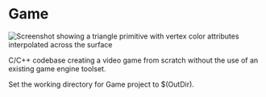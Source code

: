 # Game
![Screenshot showing a triangle primitive with vertex color attributes interpolated across the surface](https://user-images.githubusercontent.com/72559002/217936527-0d3692ce-081d-4f80-9fea-f3174fa5047d.PNG "Screenshot")

C/C++ codebase creating a video game from scratch without the use of an existing game engine toolset.  

Set the working directory for Game project to $(OutDir).  
